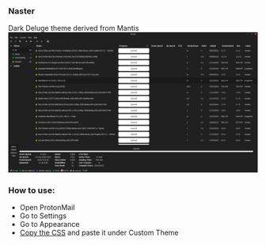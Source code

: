 ### Naster
Dark Deluge theme derived from Mantis
![ProtonMail Theme](https://github.com/xjxckk/Naster/blob/main/preview.png)
### How to use:
* Open ProtonMail
* Go to Settings
* Go to Appearance
* [Copy the CSS](https://raw.githubusercontent.com/xjxckk/pm/master/pm.css) and paste it under Custom Theme
